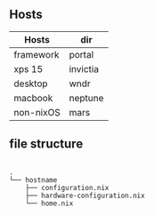 ## Hosts

| Hosts     | dir      |
| --------- | -------- |
| framework | portal   |
| xps 15    | invictia |
| desktop   | wndr     |
| macbook   | neptune  |
| non-nixOS | mars     |

## file structure

```filesystem

.
└── hostname
    ├── configuration.nix
    ├── hardware-configuration.nix
    └── home.nix

```

